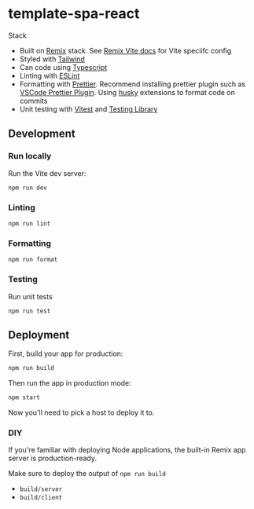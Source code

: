 # template-spa-react

Stack

- Built on [Remix](https://remix.run/docs) stack. See [Remix Vite docs](https://remix.run/docs/en/main/guides/vite) for Vite speciifc config
- Styled with [Tailwind](https://tailwindcss.com/)
- Can code using [Typescript](https://typescriptlang.org/)
- Linting with [ESLint](https://eslint.org/)
- Formatting with [Prettier](https://prettier.io/). Recommend installing prettier plugin such as [VSCode Prettier Plugin](https://marketplace.visualstudio.com/items?itemName=esbenp.prettier-vscode). Using [husky](https://github.com/typicode/husky) extensions to format code on commits
- Unit testing with [Vitest](https://vitest.dev/) and [Testing Library](https://testing-library.com/)

## Development

### Run locally

Run the Vite dev server:

```shellscript
npm run dev
```

### Linting

```shellscript
npm run lint
```

### Formatting

```shellscript
npm run format
```

### Testing

Run unit tests

```shellscript
npm run test
```

## Deployment

First, build your app for production:

```sh
npm run build
```

Then run the app in production mode:

```sh
npm start
```

Now you'll need to pick a host to deploy it to.

### DIY

If you're familiar with deploying Node applications, the built-in Remix app server is production-ready.

Make sure to deploy the output of `npm run build`

- `build/server`
- `build/client`
